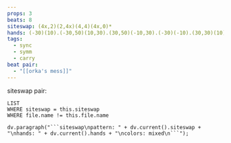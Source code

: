```yaml
---
props: 3
beats: 8
siteswap: (4x,2)(2,4x)(4,4)(4x,0)*
hands: (-30)(10).(-30,50)(10,30).(30,50)(-10,30).(-30)(-10).(30,30)(10).(-30)(-30).(30)(10).(20)(-10,30).
tags:
  - sync
  - symm
  - carry
beat pair:
  - "[[orka's mess]]"
---
```


siteswap pair:
```dataview
LIST
WHERE siteswap = this.siteswap
WHERE file.name != this.file.name
```
```dataviewjs
dv.paragraph("```siteswap\npattern: " + dv.current().siteswap + "\nhands: " + dv.current().hands + "\ncolors: mixed\n```");
```
